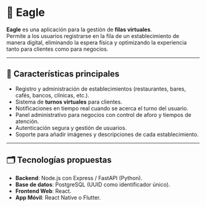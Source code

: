 # 🦅 Eagle

**Eagle** es una aplicación para la gestión de **filas virtuales**.  
Permite a los usuarios registrarse en la fila de un establecimiento de manera digital, eliminando la espera física y optimizando la experiencia tanto para clientes como para negocios.

---

## 🚀 Características principales
- Registro y administración de establecimientos (restaurantes, bares, cafés, bancos, clínicas, etc.).
- Sistema de **turnos virtuales** para clientes.
- Notificaciones en tiempo real cuando se acerca el turno del usuario.
- Panel administrativo para negocios con control de aforo y tiempos de atención.
- Autenticación segura y gestión de usuarios.
- Soporte para añadir imágenes y descripciones de cada establecimiento.

---

## 🗂️ Tecnologías propuestas
- **Backend**: Node.js con Express / FastAPI (Python).
- **Base de datos**: PostgreSQL (UUID como identificador único).
- **Frontend Web**: React.
- **App Móvil**: React Native o Flutter.
